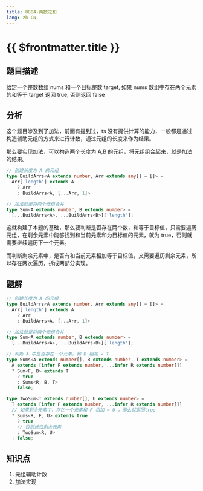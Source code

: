 ```yaml
---
title: 8804-两数之和
lang: zh-CN
---
```


# {{ $frontmatter.title }}

## 题目描述

给定一个整数数组 nums 和一个目标整数 target, 如果 nums 数组中存在两个元素的和等于 target 返回 true, 否则返回 false

## 分析

这个题目涉及到了加法，前面有提到过，ts 没有提供计算的能力，一般都是通过构造辅助元组的方式来进行计数，通过元组的长度来作为结果。

那么要实现加法，可以构造两个长度为 A,B 的元组，将元组组合起来，就是加法的结果。

```ts
// 创建长度为 A 的元组
type BuildArrs<A extends number, Arr extends any[] = []> = 
  Arr['length'] extends A
    ? Arr
    : BuildArrs<A, [...Arr, 1]>

// 加法就是将两个元组合并
type Sum<A extends number, B extends number> =
  [...BuildArrs<A>, ...BuildArrs<B>]['length'];
```

这就构建了本题的基础，那么要判断是否存在两个数，和等于目标值，只需要遍历元组，在剩余元素中能够找到和当前元素和为目标值的元素，就为 true，否则就需要继续遍历下一个元素。

而判断剩余元素中，是否有和当前元素相加等于目标值，又需要遍历剩余元素，所以存在两次遍历，拆成两部分实现。

## 题解

```ts
// 创建长度为 A 的元组
type BuildArrs<A extends number, Arr extends any[] = []> = 
  Arr['length'] extends A
    ? Arr
    : BuildArrs<A, [...Arr, 1]>

// 加法就是将两个元组合并
type Sum<A extends number, B extends number> =
  [...BuildArrs<A>, ...BuildArrs<B>]['length'];

// 判断 A 中是否存在一个元素，和 B 相加 = T
type Sums<A extends number[], B extends number, T extends number> =
  A extends [infer F extends number, ...infer R extends number[]]
  ? Sum<F, B> extends T
    ? true
    : Sums<R, B, T>
  : false;

type TwoSum<T extends number[], U extends number> =
  T extends [infer F extends number, ...infer R extends number[]]
  // 如果剩余元素中，存在一个元素和 F 相加 = U ，那么就返回true
  ? Sums<R, F, U> extends true
    ? true
    // 否则递归剩余元素
    : TwoSum<R, U>
  : false;
```

## 知识点
1. 元组辅助计数
2. 加法实现